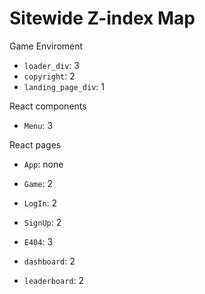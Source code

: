 # Sitewide Z-index Map

Game Enviroment
* `loader_div`: 3
* `copyright`: 2
* `landing_page_div`: 1

React components
* `Menu`: 3

React pages
* `App`: none
* `Game`: 2
* `LogIn`: 2
* `SignUp`: 2
* `E404`: 3

* `dashboard`: 2
* `leaderboard`: 2
